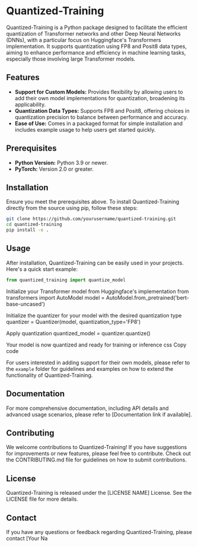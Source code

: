 # Quantized-Training

Quantized-Training is a Python package designed to facilitate the efficient quantization of Transformer networks and other Deep Neural Networks (DNNs), with a particular focus on Huggingface's Transformers implementation. It supports quantization using FP8 and Posit8 data types, aiming to enhance performance and efficiency in machine learning tasks, especially those involving large Transformer models.

## Features

- **Support for Custom Models:** Provides flexibility by allowing users to add their own model implementations for quantization, broadening its applicability.
- **Quantization Data Types:** Supports FP8 and Posit8, offering choices in quantization precision to balance between performance and accuracy.
- **Ease of Use:** Comes in a packaged format for simple installation and includes example usage to help users get started quickly.

## Prerequisites

- **Python Version:** Python 3.9 or newer.
- **PyTorch:** Version 2.0 or greater.

## Installation

Ensure you meet the prerequisites above. To install Quantized-Training directly from the source using pip, follow these steps:

```bash
git clone https://github.com/yourusername/quantized-training.git
cd quantized-training
pip install -e .
```

## Usage

After installation, Quantized-Training can be easily used in your projects. Here's a quick start example:

```python
from quantized_training import quantize_model
```

Initialize your Transformer model from Huggingface's implementation
from transformers import AutoModel
model = AutoModel.from_pretrained('bert-base-uncased')

Initialize the quantizer for your model with the desired quantization type
quantizer = Quantizer(model, quantization_type='FP8')

Apply quantization
quantized_model = quantizer.quantize()

Your model is now quantized and ready for training or inference
css
Copy code

For users interested in adding support for their own models, please refer to the `example` folder for guidelines and examples on how to extend the functionality of Quantized-Training.

## Documentation

For more comprehensive documentation, including API details and advanced usage scenarios, please refer to [Documentation link if available].

## Contributing

We welcome contributions to Quantized-Training! If you have suggestions for improvements or new features, please feel free to contribute. Check out the CONTRIBUTING.md file for guidelines on how to submit contributions.

## License

Quantized-Training is released under the [LICENSE NAME] License. See the LICENSE file for more details.

## Contact

If you have any questions or feedback regarding Quantized-Training, please contact [Your Na